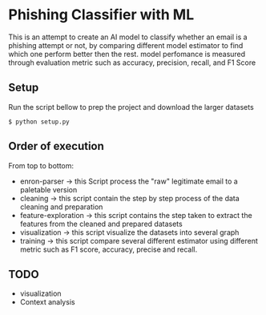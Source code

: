 # Phishing Classifier with ML

This is an attempt to create an AI model to classify whether an email is a phishing attempt or not, by comparing different model estimator to find which one perform better then the rest. model perfomance is measured through evaluation metric such as accuracy, precision, recall, and F1 Score

## Setup
Run the script bellow to prep the project and download the larger datasets

    $ python setup.py

## Order of execution
From top to bottom:
- enron-parser -> this Script process the "raw" legitimate email to a paletable version
- cleaning -> this script contain the step by step process of the data cleaning and preparation
- feature-exploration -> this script contains the step taken to extract the features from the cleaned and prepared datasets
- visualization -> this script visualize the datasets into several graph
- training -> this script compare several different estimator using different metric such as F1 score, accuracy, precise and recall.

## TODO
- visualization
- Context analysis
